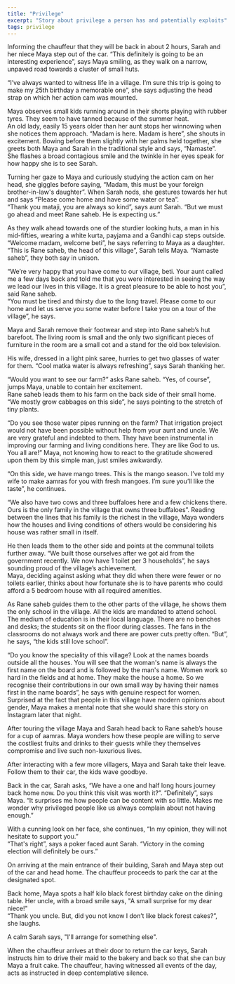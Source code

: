 ```yaml
---
title: "Privilege"
excerpt: "Story about privilege a person has and potentially exploits"
tags: privilege
---
```

Informing the chauffeur that they will be back in about 2 hours, Sarah and her niece Maya step out of the car.
“This definitely is going to be an interesting experience”, says Maya smiling, as they walk on a narrow, unpaved 
road towards a cluster of small huts.

“I’ve always wanted to witness life in a village. I’m sure this trip is going to make my 25th birthday a memorable one”, 
she says adjusting the head strap on which her action cam was mounted.

Maya observes small kids running around in their shorts playing with rubber tyres.
They seem to have tanned because of the summer heat.  
An old lady, easily 15 years older than her aunt stops her winnowing
when she notices them approach. “Madam is here. Madam is here”, she shouts in excitement.
Bowing before them slightly with her palms held together, she greets both Maya and Sarah in the traditional style and 
says, “Namaste”. She flashes a broad contagious smile and the twinkle in her eyes speak for how happy she is to see Sarah.

Turning her gaze to Maya and curiously studying the action cam on her head, she giggles before saying, 
“Madam, this must be your foreign brother-in-law's daughter”. When Sarah nods, she gestures towards her hut and says 
“Please come home and have some water or tea”.  
“Thank you mataji, you are always so kind”, says aunt Sarah. “But we must go ahead and meet Rane saheb. He is expecting us.”

As they walk ahead towards one of the sturdier looking huts, a man in his mid-fifties, wearing a white kurta, payjama 
and a Gandhi cap steps outside. “Welcome madam, welcome beti”, he says referring to Maya as a daughter.  
“This is Rane saheb, the head of this village”, Sarah tells Maya. “Namaste saheb”, they both say in unison.

“We’re very happy that you have come to our village, beti. Your aunt called me a few days back and told me that you
were interested in seeing the way we lead our lives in this village. It is a great pleasure to be able to host you”,
said Rane saheb.   
“You must be tired and thirsty due to the long travel. Please come to our home and let us serve you some water 
before I take you on a tour of the village”, he says.

Maya and Sarah remove their footwear and step into Rane saheb’s hut barefoot. The living room is small and the only two
significant pieces of furniture in the room are a small cot and a stand for the old box television.

His wife, dressed in a light pink saree, hurries to get two glasses of water for them. 
“Cool matka water is always refreshing”, says Sarah thanking her.

“Would you want to see our farm?” asks Rane saheb. “Yes, of course”, jumps Maya, unable to contain her excitement.  
Rane saheb leads them to his farm on the back side of their small home. “We mostly grow cabbages on this side”, 
he says pointing to the stretch of tiny plants.

“Do you see those water pipes running on the farm? That irrigation project would not have been possible without help
from your aunt and uncle. We are very grateful and indebted to them. 
They have been instrumental in improving our farming and living conditions here. They are like God to us. You all are!”
Maya, not knowing how to react to the gratitude showered upon them by this simple man, just smiles awkwardly.

“On this side, we have mango trees. This is the mango season. I’ve told my wife to make aamras for you with fresh mangoes.
I’m sure you’ll like the taste”, he continues.

“We also have two cows and three buffaloes here and a few chickens there. Ours is the only family in the village that
owns three buffaloes”. Reading between the lines that his family is the richest in the village, Maya wonders how the 
houses and living conditions of others would be considering his house was rather small in itself.

He then leads them to the other side and points at the communal toilets further away. “We built those ourselves after we 
got aid from the government recently. We now have 1 toilet per 3 households”, he says sounding proud of the village’s 
achievement.  
Maya, deciding against asking what they did when there were fewer or no toilets earlier, thinks about how fortunate
she is to have parents who could afford a 5 bedroom house with all required amenities.

As Rane saheb guides them to the other parts of the village, he shows them the only school in the village.
All the kids are mandated to attend school. The medium of education is in their local language.
There are no benches and desks; the students sit on the floor during classes. The fans in the classrooms do not 
always work and there are power cuts pretty often. “But”, he says, “the kids still love school”.

“Do you know the speciality of this village? Look at the names boards outside all the houses. 
You will see that the woman's name is always the first name on the board and is followed by the man's name. Women work so hard in the
fields and at home. They make the house a home. So we recognise their contributions in our own small way by having
their names first in the name boards”, he says with genuine respect for women.  
Surprised at the fact that people in this village have modern opinions about gender, Maya makes a mental note that
she would share this story on Instagram later that night.

After touring the village Maya and Sarah head back to Rane saheb’s house for a cup of aamras. 
Maya wonders how these people are willing to serve the costliest fruits and drinks to their guests
while they themselves compromise and live such non-luxurious lives.

After interacting with a few more villagers, Maya and Sarah take their leave. Follow them to their car, the kids wave goodbye.

Back in the car, Sarah asks, “We have a one and half long hours journey back home now. Do you think this visit was worth it?”.
“Definitely”, says Maya. “It surprises me how people can be content with so little. Makes me wonder why privileged
people like us always complain about not having enough.”

With a cunning look on her face, she continues, “In my opinion, they will not hesitate to support you.”  
“That's right”, says a poker faced aunt Sarah. “Victory in the coming election will definitely be ours.”

On arriving at the main entrance of their building, Sarah and Maya step out of the car and head home. The chauffeur
proceeds to park the car at the designated spot.

Back home, Maya spots a half kilo black forest birthday cake on the dining table. Her uncle, with a broad smile says,
"A small surprise for my dear niece!"  
“Thank you uncle. But, did you not know I don’t like black forest cakes?”, she laughs.  

A calm Sarah says, "I'll arrange for something else".

When the chauffeur arrives at their door to return the car keys, Sarah instructs him to drive their maid to the bakery
and back so that she can buy Maya a fruit cake. The chauffeur, having witnessed all events of the day, acts as instructed
in deep contemplative silence.